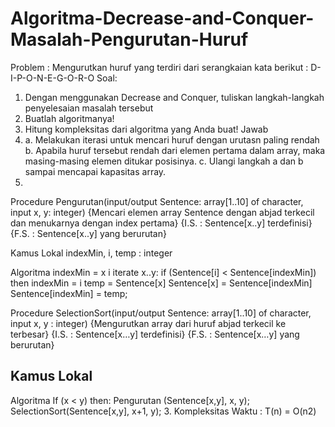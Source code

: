 # Algoritma-Decrease-and-Conquer-Masalah-Pengurutan-Huruf
Problem : 
Mengurutkan huruf yang terdiri dari serangkaian kata berikut : D-I-P-O-N-E-G-O-R-O 
Soal: 
1.	Dengan menggunakan Decrease and Conquer, tuliskan langkah-langkah penyelesaian masalah tersebut 
2.	Buatlah algoritmanya! 
3.	Hitung kompleksitas dari algoritma yang Anda buat!
Jawab
1.	a. Melakukan iterasi untuk mencari huruf dengan urutasn paling rendah
    b. Apabila huruf tersebut rendah dari elemen pertama dalam array, maka masing-masing elemen ditukar posisinya.
    c. Ulangi langkah a dan b sampai mencapai kapasitas array.
2.	
Procedure Pengurutan(input/output Sentence: array[1..10] of character, input x, y: integer)
{Mencari elemen array Sentence dengan abjad terkecil dan menukarnya dengan index pertama}
{I.S. : Sentence[x..y] terdefinisi}
{F.S. : Sentence[x..y] yang berurutan}

Kamus Lokal 
indexMin, i, temp : integer

Algoritma
indexMin = x
i iterate x..y:
	if (Sentence[i] < Sentence[indexMin]) then
		indexMin = i
temp = Sentence[x]
Sentence[x] = Sentence[indexMin]
Sentence[indexMin] = temp;

Procedure SelectionSort(input/output Sentence: array[1..10] of character, input x, y : integer)
{Mengurutkan array dari huruf abjad terkecil ke terbesar}
{I.S.  : Sentence[x…y] terdefinisi}
{F.S. : Sentence[x…y] yang berurutan}

Kamus Lokal
-

Algoritma
If (x <  y) then:
	Pengurutan (Sentence[x,y], x, y);
	SelectionSort(Sentence[x,y], x+1, y);
3.	Kompleksitas Waktu : T(n) = O(n2) 
